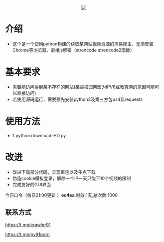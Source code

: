<p align="center">
    <a href="https://github.com/zzjzz9266a/91porn_php"><img src="https://github.com/zzjzz9266a/91porn_php/blob/master/logo.jpg?v=2"></a>
</p>

  
# 介绍
* 这个是一个使用python构建的获取某网站视频资源的简易爬虫，无须安装Chrome等浏览器，直接js解密（strencode strencode2函数）

# 基本要求
* 需要能访问得到某不存在的网站(某些校园网因为IPV6或教育网的原因可能可以直接访问)
* 若使用源码运行，需要预先安装python3及第三方包bs4及requests

# 使用方法
* 1.python download-HD.py

# 改进
* 改进下载部分代码，实现重连以及多点下载
* 伪造cookie模拟登录，解除一个IP一天只能下10个视频的限制
* 完成友好的GUI界面

今日口令（每日21:00更新 ）**ec4ea**,时效:1天,总次数:1000


## 联系方式

https://t.me/crawler91

https://t.me/py91porn
